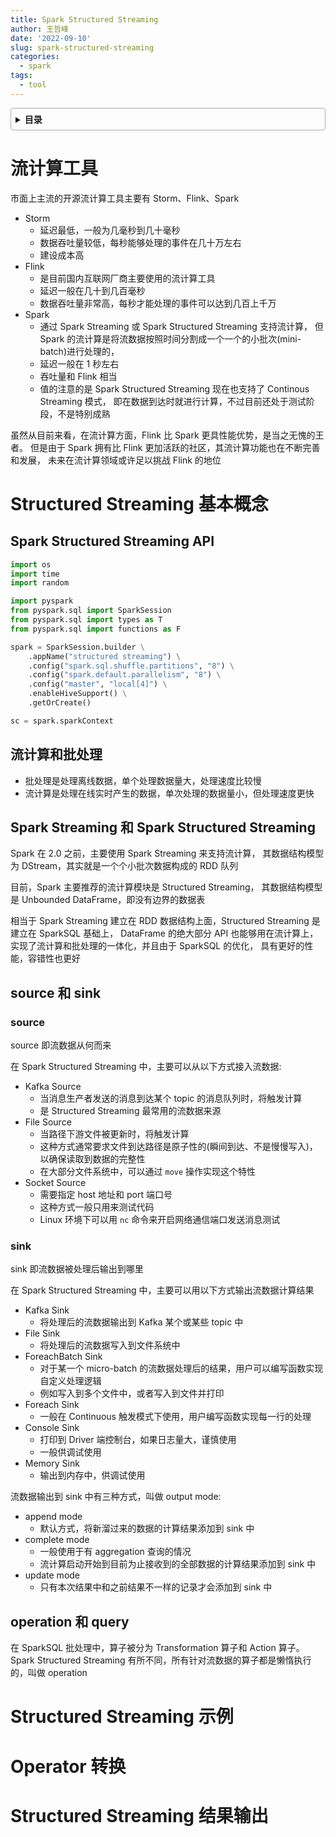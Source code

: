 ```yaml
---
title: Spark Structured Streaming
author: 王哲峰
date: '2022-09-10'
slug: spark-structured-streaming
categories:
  - spark
tags:
  - tool
---
```


<style>
details {
    border: 1px solid #aaa;
    border-radius: 4px;
    padding: .5em .5em 0;
}
summary {
    font-weight: bold;
    margin: -.5em -.5em 0;
    padding: .5em;
}
details[open] {
    padding: .5em;
}
details[open] summary {
    border-bottom: 1px solid #aaa;
    margin-bottom: .5em;
}
</style>

<details><summary>目录</summary><p>

- [流计算工具](#流计算工具)
- [Structured Streaming 基本概念](#structured-streaming-基本概念)
  - [Spark Structured Streaming API](#spark-structured-streaming-api)
  - [流计算和批处理](#流计算和批处理)
  - [Spark Streaming 和 Spark Structured Streaming](#spark-streaming-和-spark-structured-streaming)
  - [source 和 sink](#source-和-sink)
    - [source](#source)
    - [sink](#sink)
  - [operation 和 query](#operation-和-query)
- [Structured Streaming 示例](#structured-streaming-示例)
- [Operator 转换](#operator-转换)
- [Structured Streaming 结果输出](#structured-streaming-结果输出)
</p></details><p></p>


# 流计算工具

市面上主流的开源流计算工具主要有 Storm、Flink、Spark

* Storm 
    - 延迟最低，一般为几毫秒到几十毫秒
    - 数据吞吐量较低，每秒能够处理的事件在几十万左右
    - 建设成本高
* Flink
    - 是目前国内互联网厂商主要使用的流计算工具
    - 延迟一般在几十到几百毫秒
    - 数据吞吐量非常高，每秒才能处理的事件可以达到几百上千万
* Spark
    - 通过 Spark Streaming 或 Spark Structured Streaming 支持流计算，
      但 Spark 的流计算是将流数据按照时间分割成一个一个的小批次(mini-batch)进行处理的，
    - 延迟一般在 1 秒左右
    - 吞吐量和 Flink 相当
    - 值的注意的是 Spark Structured Streaming 现在也支持了 Continous Streaming 模式，
      即在数据到达时就进行计算，不过目前还处于测试阶段，不是特别成熟

虽然从目前来看，在流计算方面，Flink 比 Spark 更具性能优势，是当之无愧的王者。
但是由于 Spark 拥有比 Flink 更加活跃的社区，其流计算功能也在不断完善和发展，
未来在流计算领域或许足以挑战 Flink 的地位


# Structured Streaming 基本概念

## Spark Structured Streaming API

```python
import os
import time
import random

import pyspark
from pyspark.sql import SparkSession
from pyspark.sql import types as T
from pyspark.sql import functions as F

spark = SparkSession.builder \
    .appName("structured streaming") \
    .config("spark.sql.shuffle.partitions", "8") \
    .config("spark.default.parallelism", "8") \
    .config("master", "local[4]") \
    .enableHiveSupport() \
    .getOrCreate()

sc = spark.sparkContext
```

## 流计算和批处理

* 批处理是处理离线数据，单个处理数据量大，处理速度比较慢
* 流计算是处理在线实时产生的数据，单次处理的数据量小，但处理速度更快

## Spark Streaming 和 Spark Structured Streaming

Spark 在 2.0 之前，主要使用 Spark Streaming 来支持流计算，
其数据结构模型为 DStream，其实就是一个个小批次数据构成的 RDD 队列

目前，Spark 主要推荐的流计算模块是 Structured Streaming，
其数据结构模型是 Unbounded DataFrame，即没有边界的数据表

相当于 Spark Streaming 建立在 RDD 数据结构上面，Structured Streaming 是建立在 SparkSQL 基础上，
DataFrame 的绝大部分 API 也能够用在流计算上，实现了流计算和批处理的一体化，并且由于 SparkSQL 的优化，
具有更好的性能，容错性也更好

## source 和 sink

### source

source 即流数据从何而来

在 Spark Structured Streaming 中，主要可以从以下方式接入流数据:

* Kafka Source
    - 当消息生产者发送的消息到达某个 topic 的消息队列时，将触发计算
    - 是 Structured Streaming 最常用的流数据来源
* File Source
    - 当路径下游文件被更新时，将触发计算
    - 这种方式通常要求文件到达路径是原子性的(瞬间到达、不是慢慢写入)，以确保读取到数据的完整性
    - 在大部分文件系统中，可以通过 `move` 操作实现这个特性
* Socket Source
    - 需要指定 host 地址和 port 端口号
    - 这种方式一般只用来测试代码
    - Linux 环境下可以用 `nc` 命令来开启网络通信端口发送消息测试
 

### sink

sink 即流数据被处理后输出到哪里

在 Spark Structured Streaming 中，主要可以用以下方式输出流数据计算结果

* Kafka Sink
    - 将处理后的流数据输出到 Kafka 某个或某些 topic 中
* File Sink
    - 将处理后的流数据写入到文件系统中
* ForeachBatch Sink
    - 对于某一个 micro-batch 的流数据处理后的结果，用户可以编写函数实现自定义处理逻辑
    - 例如写入到多个文件中，或者写入到文件并打印
* Foreach Sink
    - 一般在 Continuous 触发模式下使用，用户编写函数实现每一行的处理
* Console Sink
    - 打印到 Driver 端控制台，如果日志量大，谨慎使用
    - 一般供调试使用
* Memory Sink
    - 输出到内存中，供调试使用

流数据输出到 sink 中有三种方式，叫做 output mode:

* append mode
    - 默认方式，将新溜过来的数据的计算结果添加到 sink 中
* complete mode
    - 一般使用于有 aggregation 查询的情况
    - 流计算启动开始到目前为止接收到的全部数据的计算结果添加到 sink 中
* update mode
    - 只有本次结果中和之前结果不一样的记录才会添加到 sink 中


## operation 和 query

在 SparkSQL 批处理中，算子被分为 Transformation 算子和 Action 算子。
Spark Structured Streaming 有所不同，所有针对流数据的算子都是懒惰执行的，叫做 operation





# Structured Streaming 示例





# Operator 转换



# Structured Streaming 结果输出

